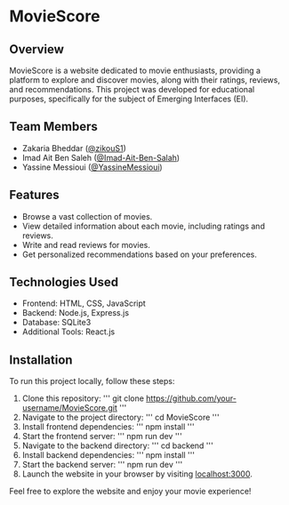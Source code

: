 # MovieScore

## Overview

MovieScore is a website dedicated to movie enthusiasts, providing a platform to explore and discover movies, along with their ratings, reviews, and recommendations. This project was developed for educational purposes, specifically for the subject of Emerging Interfaces (EI).

## Team Members

- Zakaria Bheddar ([@zikouS1](https://github.com/zikouS1))
- Imad Ait Ben Saleh ([@Imad-Ait-Ben-Salah](https://github.com/Imad-Ait-Ben-Salah))
- Yassine Messioui ([@YassineMessioui](https://github.com/YassineMessioui))

## Features

- Browse a vast collection of movies.
- View detailed information about each movie, including ratings and reviews.
- Write and read reviews for movies.
- Get personalized recommendations based on your preferences.

## Technologies Used

- Frontend: HTML, CSS, JavaScript
- Backend: Node.js, Express.js
- Database: SQLite3
- Additional Tools: React.js

## Installation

To run this project locally, follow these steps:

1. Clone this repository:
'''
git clone https://github.com/your-username/MovieScore.git
'''
3. Navigate to the project directory:
''' cd MovieScore '''
4. Install frontend dependencies:
''' npm install '''
5. Start the frontend server:
''' npm run dev '''
6. Navigate to the backend directory:
''' cd backend '''
7. Install backend dependencies:
''' npm install '''
8. Start the backend server:
''' npm run dev '''
9. Launch the website in your browser by visiting [localhost:3000](http://localhost:3000).

Feel free to explore the website and enjoy your movie experience!
